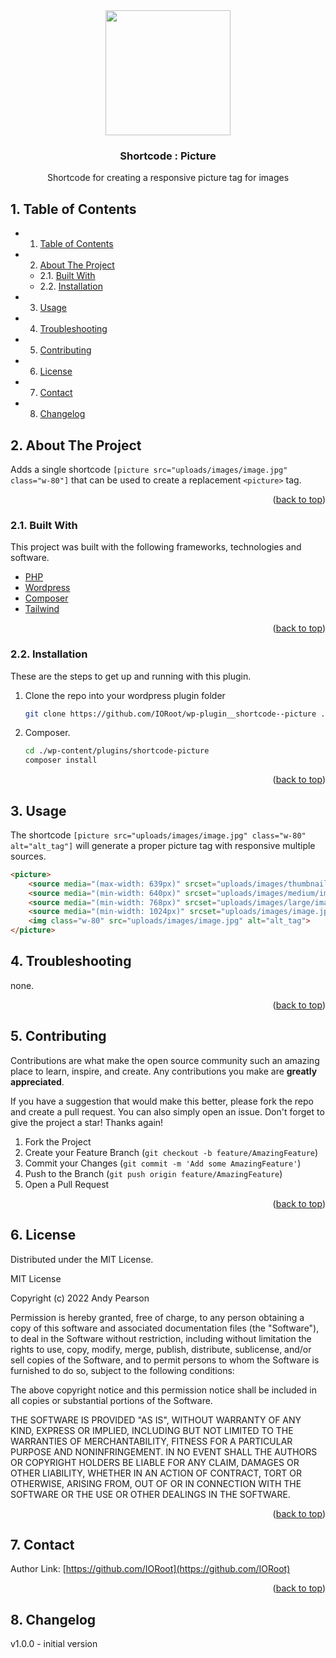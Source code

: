 
<div id="top"></div>

<div align="center">

<img src="https://svg-rewriter.sachinraja.workers.dev/?url=https%3A%2F%2Fcdn.jsdelivr.net%2Fnpm%2F%40mdi%2Fsvg%406.7.96%2Fsvg%2Fcode-array.svg&fill=%23DB2777&width=200px&height=200px" style="width:200px;"/>

<h3 align="center">Shortcode : Picture</h3>

<p align="center">
    Shortcode for creating a responsive picture tag for images
</p>    
</div>

##  1. <a name='TableofContents'></a>Table of Contents


* 1. [Table of Contents](#TableofContents)
* 2. [About The Project](#AboutTheProject)
	* 2.1. [Built With](#BuiltWith)
	* 2.2. [Installation](#Installation)
* 3. [Usage](#Usage)
* 4. [Troubleshooting](#Troubleshooting)
* 5. [Contributing](#Contributing)
* 6. [License](#License)
* 7. [Contact](#Contact)
* 8. [Changelog](#Changelog)



##  2. <a name='AboutTheProject'></a>About The Project

Adds a single shortcode `[picture src="uploads/images/image.jpg" class="w-80"]` that can be used to create a replacement `<picture>` tag.

<p align="right">(<a href="#top">back to top</a>)</p>



###  2.1. <a name='BuiltWith'></a>Built With

This project was built with the following frameworks, technologies and software.

* [PHP](https://php.net/)
* [Wordpress](https://wordpress.org/)
* [Composer](https://getcomposer.org/)
* [Tailwind](https://tailwindcss.com/)

<p align="right">(<a href="#top">back to top</a>)</p>




###  2.2. <a name='Installation'></a>Installation

These are the steps to get up and running with this plugin.

1. Clone the repo into your wordpress plugin folder
    ```sh
    git clone https://github.com/IORoot/wp-plugin__shortcode--picture ./wp-content/plugins/shortcode-picture
    ```
1. Composer.
    ```sh
    cd ./wp-content/plugins/shortcode-picture
    composer install
    ```

<p align="right">(<a href="#top">back to top</a>)</p>



##  3. <a name='Usage'></a>Usage

The shortcode `[picture src="uploads/images/image.jpg" class="w-80" alt="alt_tag"]` will generate a proper picture tag with responsive multiple sources.

```html
<picture>
    <source media="(max-width: 639px)" srcset="uploads/images/thumbnail/image.jpg">
    <source media="(min-width: 640px)" srcset="uploads/images/medium/image.jpg">
    <source media="(min-width: 768px)" srcset="uploads/images/large/image.jpg">
    <source media="(min-width: 1024px)" srcset="uploads/images/image.jpg">
    <img class="w-80" src="uploads/images/image.jpg" alt="alt_tag">
</picture>
```



##  4. <a name='Troubleshooting'></a>Troubleshooting
none.

<p align="right">(<a href="#top">back to top</a>)</p>

##  5. <a name='Contributing'></a>Contributing

Contributions are what make the open source community such an amazing place to learn, inspire, and create. Any contributions you make are **greatly appreciated**.

If you have a suggestion that would make this better, please fork the repo and create a pull request. You can also simply open an issue.
Don't forget to give the project a star! Thanks again!

1. Fork the Project
2. Create your Feature Branch (`git checkout -b feature/AmazingFeature`)
3. Commit your Changes (`git commit -m 'Add some AmazingFeature'`)
4. Push to the Branch (`git push origin feature/AmazingFeature`)
5. Open a Pull Request

<p align="right">(<a href="#top">back to top</a>)</p>



##  6. <a name='License'></a>License

Distributed under the MIT License.

MIT License

Copyright (c) 2022 Andy Pearson

Permission is hereby granted, free of charge, to any person obtaining a copy
of this software and associated documentation files (the "Software"), to deal
in the Software without restriction, including without limitation the rights
to use, copy, modify, merge, publish, distribute, sublicense, and/or sell
copies of the Software, and to permit persons to whom the Software is
furnished to do so, subject to the following conditions:

The above copyright notice and this permission notice shall be included in all
copies or substantial portions of the Software.

THE SOFTWARE IS PROVIDED "AS IS", WITHOUT WARRANTY OF ANY KIND, EXPRESS OR
IMPLIED, INCLUDING BUT NOT LIMITED TO THE WARRANTIES OF MERCHANTABILITY,
FITNESS FOR A PARTICULAR PURPOSE AND NONINFRINGEMENT. IN NO EVENT SHALL THE
AUTHORS OR COPYRIGHT HOLDERS BE LIABLE FOR ANY CLAIM, DAMAGES OR OTHER
LIABILITY, WHETHER IN AN ACTION OF CONTRACT, TORT OR OTHERWISE, ARISING FROM,
OUT OF OR IN CONNECTION WITH THE SOFTWARE OR THE USE OR OTHER DEALINGS IN THE
SOFTWARE.

<p align="right">(<a href="#top">back to top</a>)</p>



##  7. <a name='Contact'></a>Contact

Author Link: [https://github.com/IORoot](https://github.com/IORoot)

<p align="right">(<a href="#top">back to top</a>)</p>

##  8. <a name='Changelog'></a>Changelog

v1.0.0 - initial version
